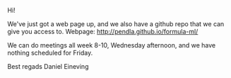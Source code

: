 Hi!

We've just got a web page up, and we also have a github repo that we can give you access to.
Webpage: http://pendla.github.io/formula-ml/

We can do meetings all week 8-10,
Wednesday afternoon, 
and we have nothing scheduled for Friday.

Best regads
Daniel Eineving